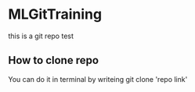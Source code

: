 # MLGitTraining
this is a git repo test

## How to clone repo
You can do it in terminal by writeing git clone 'repo link' 